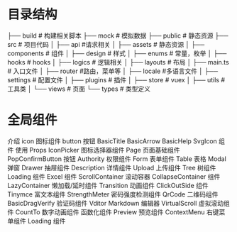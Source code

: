 # 目录结构
├── build # 构建相关脚本
├── mock # 模拟数据
├── public # 静态资源
├── src # 项目代码
│   ├── api #请求相关
│   ├── assets # 静态资源
│   ├── components # 组件
│   ├── design  # 样式
│   ├── enums # 常量，枚举
│   ├── hooks # hooks
│   ├── logics # 逻辑相关
│   ├── layouts # 布局
│   ├── main.ts # 入口文件
│   ├── router #路由，菜单等
│   ├── locale #多语言文件
│   ├── settings # 配置文件
│   ├── plugins # 插件
│   ├── store # vuex
│   ├── utils # 工具类
│   └── views # 页面
└── types # 类型定义

# 全局组件
介绍
icon 图标组件
button 按钮
BasicTitle
BasicArrow
BasicHelp
SvgIcon 组件
使用
Props
IconPicker 图标选择器组件
Page 页面基础组件
PopConfirmButton 按钮
Authority 权限组件
Form 表单组件
Table 表格
Modal 弹窗
Drawer 抽屉组件
Description 详情组件
Upload 上传组件
Tree 树组件
Loading 组件
Excel 组件
ScrollContainer 滚动容器
CollapseContainer 组件
LazyContainer 懒加载/延时组件
Transition 动画组件
ClickOutSide 组件
Tinymce 富文本组件
StrengthMeter 密码强度检测组件
QrCode 二维码组件
BasicDragVerify 验证码组件
Vditor Markdown 编辑器
VirtualScroll 虚拟滚动组件
CountTo 数字动画组件
函数化组件
Preview 预览组件
ContextMenu 右键菜单组件
Loading 组件